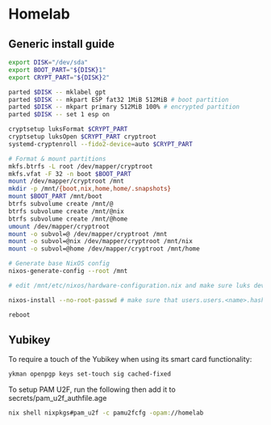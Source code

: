 # Homelab

## Generic install guide

```bash
export DISK="/dev/sda"
export BOOT_PART="${DISK}1"
export CRYPT_PART="${DISK}2"

parted $DISK -- mklabel gpt
parted $DISK -- mkpart ESP fat32 1MiB 512MiB # boot partition
parted $DISK -- mkpart primary 512MiB 100% # encrypted partition
parted $DISK -- set 1 esp on

cryptsetup luksFormat $CRYPT_PART
cryptsetup luksOpen $CRYPT_PART cryptroot
systemd-cryptenroll --fido2-device=auto $CRYPT_PART

# Format & mount partitions
mkfs.btrfs -L root /dev/mapper/cryptroot
mkfs.vfat -F 32 -n boot $BOOT_PART
mount /dev/mapper/cryptroot /mnt
mkdir -p /mnt/{boot,nix,home,home/.snapshots}
mount $BOOT_PART /mnt/boot
btrfs subvolume create /mnt/@
btrfs subvolume create /mnt/@nix
btrfs subvolume create /mnt/@home
umount /dev/mapper/cryptroot
mount -o subvol=@ /dev/mapper/cryptroot /mnt
mount -o subvol=@nix /dev/mapper/cryptroot /mnt/nix
mount -o subvol=@home /dev/mapper/cryptroot /mnt/home

# Generate base NixOS config
nixos-generate-config --root /mnt

# edit /mnt/etc/nixos/hardware-configuration.nix and make sure luks device and subvolumes are present

nixos-install --no-root-passwd # make sure that users.users.<name>.hashedPassword is set!

reboot
```

## Yubikey

To require a touch of the Yubikey when using its smart card functionality:

```bash
ykman openpgp keys set-touch sig cached-fixed
```

To setup PAM U2F, run the following then add it to secrets/pam_u2f_authfile.age

```bash
nix shell nixpkgs#pam_u2f -c pamu2fcfg -opam://homelab
```
